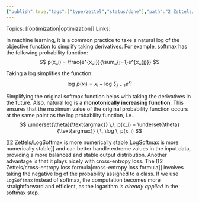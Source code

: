 ```yaml
---
{"publish":true,"tags":["type/zettel","status/done"],"path":"2 Zettels/why use log softmax over softmax.md","permalink":"/2-zettels/why-use-log-softmax-over-softmax/","PassFrontmatter":true}
---
```



Topics: [[optimization\|optimization]]
Links:

In machine learning, it is a common practice to take a natural log of the objective function to simplify taking derivatives. For example, softmax has the following probability function:
$$
p(x_i) = \frac{e^{x_i}}{\sum_{j=1}e^{x_{j}}}
$$

Taking a log simplifies the function:
$$
\log \, p(x_i) = x_i - \log \, {\sum_{j=1}e^{x_{j}}}
$$

Simplifying the original softmax function helps with taking the derivatives in the future. Also, natural log is a **monotonically increasing function**. This ensures that the maximum value of the original probability function occurs at the same point as the log probability function, i.e.
$$
\underset{\theta}{\text{argmax}} \,\, p(x_i) = \underset{\theta}{\text{argmax}} \,\, \log \, p(x_i)
$$

[[2 Zettels/LogSoftmax is more numerically stable\|LogSoftmax is more numerically stable]] and can better handle extreme values in the input data, providing a more balanced and stable output distribution. Another advantage is that it plays nicely with cross-entropy loss. The [[2 Zettels/cross-entropy loss formula\|cross-entropy loss formula]] involves taking the negative log of the probability assigned to a class. If we use `LogSoftmax` instead of softmax, the computation becomes more straightforward and efficient, as the logarithm is *already applied* in the softmax step.
